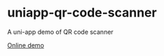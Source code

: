 # uniapp-qr-code-scanner

A uni-app demo of  QR code scanner

[Online demo](https://delightful-lolly-ba2415.netlify.app/)


